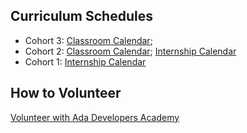 Curriculum Schedules
--------------------
* Cohort 3: [Classroom Calendar](cohort_schedules/C03_classroom.md);
* Cohort 2: [Classroom Calendar](cohort_schedules/C02_classroom.md); [Internship Calendar](cohort_schedules/C02_internship.md)
* Cohort 1: [Internship Calendar](cohort_schedules/C01_internship.md)

How to Volunteer
----------------
[Volunteer with Ada Developers Academy](volunteer.md)
